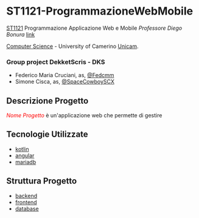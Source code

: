 # ST1121-ProgrammazioneWebMobile
[ST1121](http://didattica.cs.unicam.it/doku.php?id=didattica:ay2223:pawm:main) Programmazione Applicazione Web e Mobile
_Professore Diego Bonura_ [link](https://computerscience.unicam.it/diego-bonura)<br>

[Computer Science](https://computerscience.unicam.it/) - University of Camerino [Unicam](https://www.unicam.it/).

### Group project DekketScris - DKS
* Federico Maria Cruciani, as, [@Fedcmm](https://github.com/Fedcmm)
* Simone Cisca, as, [@SpaceCowboySCX](https://github.com/SpaceCowboySCX)

## Descrizione Progetto
<span style="color:red">*Nome Progetto*</span> è un'applicazione web che permette di gestire

## Tecnologie Utilizzate
* [kotlin](https://kotlinlang.org/)
* [angular](https://angular.io/)
* [mariadb](https://mariadb.org/)

## Struttura Progetto
* [backend](backend/README.md)
* [frontend](frontend/README.md)
* [database](database/README.md)
